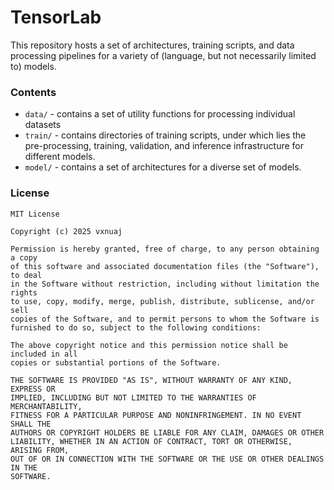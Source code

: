 # TensorLab

This repository hosts a set of architectures, training scripts, and data processing pipelines for a variety of (language, but not necessarily limited to) models.

### Contents

- `data/` - contains a set of utility functions for processing individual datasets
- `train/` - contains directories of training scripts, under which lies the pre-processing, training, validation, and inference infrastructure for different models.
- `model/` - contains a set of architectures for a diverse set of models.

### License

```
MIT License

Copyright (c) 2025 vxnuaj

Permission is hereby granted, free of charge, to any person obtaining a copy
of this software and associated documentation files (the "Software"), to deal
in the Software without restriction, including without limitation the rights
to use, copy, modify, merge, publish, distribute, sublicense, and/or sell
copies of the Software, and to permit persons to whom the Software is
furnished to do so, subject to the following conditions:

The above copyright notice and this permission notice shall be included in all
copies or substantial portions of the Software.

THE SOFTWARE IS PROVIDED "AS IS", WITHOUT WARRANTY OF ANY KIND, EXPRESS OR
IMPLIED, INCLUDING BUT NOT LIMITED TO THE WARRANTIES OF MERCHANTABILITY,
FITNESS FOR A PARTICULAR PURPOSE AND NONINFRINGEMENT. IN NO EVENT SHALL THE
AUTHORS OR COPYRIGHT HOLDERS BE LIABLE FOR ANY CLAIM, DAMAGES OR OTHER
LIABILITY, WHETHER IN AN ACTION OF CONTRACT, TORT OR OTHERWISE, ARISING FROM,
OUT OF OR IN CONNECTION WITH THE SOFTWARE OR THE USE OR OTHER DEALINGS IN THE
SOFTWARE.
```
